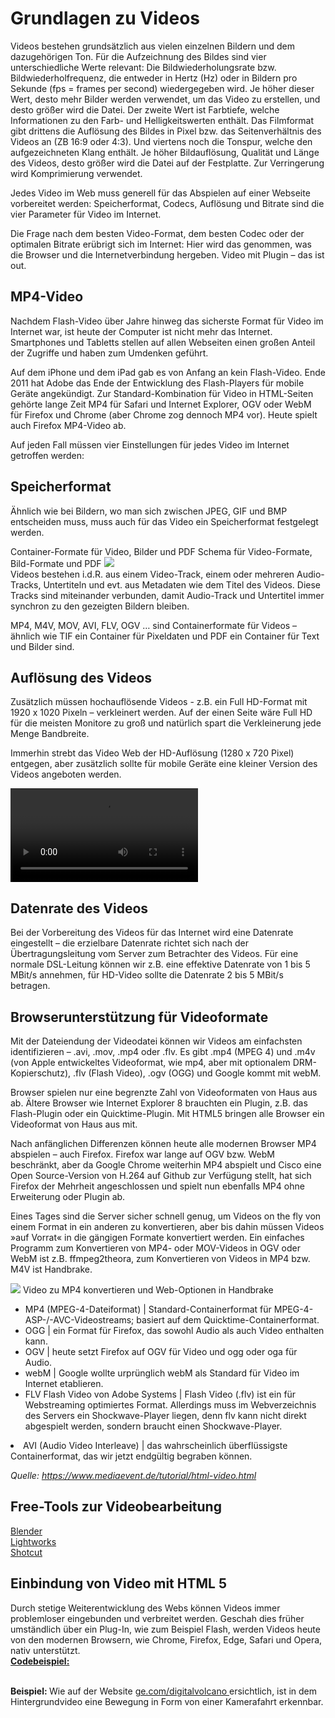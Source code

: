 <h1> Grundlagen zu Videos </h1>
Videos bestehen grundsätzlich aus vielen einzelnen Bildern und dem dazugehörigen Ton. Für die Aufzeichnung des Bildes sind vier unterschiedliche Werte relevant: Die Bildwiederholungsrate bzw. Bildwiederholfrequenz, die entweder in Hertz (Hz) oder in Bildern pro Sekunde (fps = frames per second) wiedergegeben wird. Je höher dieser Wert, desto mehr Bilder werden verwendet, um das Video zu erstellen, und desto größer wird die Datei. Der zweite Wert ist Farbtiefe, welche Informationen zu den Farb- und Helligkeitswerten enthält. Das Filmformat gibt drittens die Auflösung des Bildes in Pixel bzw. das Seitenverhältnis des Videos an (ZB 16:9 oder 4:3). Und viertens noch die Tonspur, welche den aufgezeichneten Klang enthält. Je höher Bildauflösung, Qualität und Länge des Videos, desto größer wird die Datei auf der Festplatte. Zur Verringerung wird Komprimierung verwendet.


Jedes Video im Web muss generell für das Abspielen auf einer Webseite vorbereitet werden: Speicherformat, Codecs, Auflösung und Bitrate sind die vier Parameter für Video im Internet.

Die Frage nach dem besten Video-Format, dem besten Codec oder der optimalen Bitrate erübrigt sich im Internet: Hier wird das genommen, was die Browser und die Internetverbindung hergeben. Video mit Plugin – das ist out.


<h2>MP4-Video </h2>
Nachdem Flash-Video über Jahre hinweg das sicherste Format für Video im Internet war, ist heute der Computer ist nicht mehr das Internet. Smartphones und Tabletts stellen auf allen Webseiten einen großen Anteil der Zugriffe und haben zum Umdenken geführt.

Auf dem iPhone und dem iPad gab es von Anfang an kein Flash-Video. Ende 2011 hat Adobe das Ende der Entwicklung des Flash-Players für mobile Geräte angekündigt. Zur Standard-Kombination für Video in HTML-Seiten gehörte lange Zeit MP4 für Safari und Internet Explorer, OGV oder WebM für Firefox und Chrome (aber Chrome zog dennoch MP4 vor). Heute spielt auch Firefox MP4-Video ab.

Auf jeden Fall müssen vier Einstellungen für jedes Video im Internet getroffen werden:

<h2> Speicherformat </h2>
Ähnlich wie bei Bildern, wo man sich zwischen JPEG, GIF und BMP entscheiden muss, muss auch für das Video ein Speicherformat festgelegt werden.

Container-Formate für Video, Bilder und PDF Schema für Video-Formate, Bild-Formate und PDF
<img src="https://www.mediaevent.de/tutorial/img/container-fuer-video-bilder-pdf-schema.png"> <br>
Videos bestehen i.d.R. aus einem Video-Track, einem oder mehreren Audio-Tracks, Untertiteln und evt. aus Metadaten wie dem Titel des Videos. Diese Tracks sind miteinander verbunden, damit Audio-Track und Untertitel immer synchron zu den gezeigten Bildern bleiben.

MP4, M4V, MOV, AVI, FLV, OGV … sind Containerformate für Videos – ähnlich wie TIF ein Container für Pixeldaten und PDF ein Container für Text und Bilder sind.

<h2> Auflösung des Videos </h2>
Zusätzlich müssen hochauflösende Videos - z.B. ein Full HD-Format mit 1920 x 1020 Pixeln – verkleinert werden. Auf der einen Seite wäre Full HD für die meisten Monitore zu groß und natürlich spart die Verkleinerung jede Menge Bandbreite.

Immerhin strebt das Video Web der HD-Auflösung (1280 x 720 Pixel) entgegen, aber zusätzlich sollte für mobile Geräte eine kleiner Version des Videos angeboten werden.

<video controls> 
   <source type="video/mp4" media="all and (min-width:680px)" src="video-large.mp4" > 
   <source type="video/mp4" media="all and (min-width:320px)" src="video-small.mp4" >  
</video>

<h2> Datenrate des Videos </h2>
Bei der Vorbereitung des Videos für das Internet wird eine Datenrate eingestellt – die erzielbare Datenrate richtet sich nach der Übertragungsleitung vom Server zum Betrachter des Videos. Für eine normale DSL-Leitung können wir z.B. eine effektive Datenrate von 1 bis 5 MBit/s annehmen, für HD-Video sollte die Datenrate 2 bis 5 MBit/s betragen.

<h2> Browserunterstützung für Videoformate </h2>
Mit der Dateiendung der Videodatei können wir Videos am einfachsten identifizieren – .avi, .mov, .mp4 oder .flv. Es gibt .mp4 (MPEG 4) und .m4v (von Apple entwickeltes Videoformat, wie mp4, aber mit optionalem DRM-Kopierschutz), .flv (Flash Video), .ogv (OGG) und Google kommt mit webM.

Browser spielen nur eine begrenzte Zahl von Videoformaten von Haus aus ab. Ältere Browser wie Internet Explorer 8 brauchten ein Plugin, z.B. das Flash-Plugin oder ein Quicktime-Plugin. Mit HTML5 bringen alle Browser ein Videoformat von Haus aus mit.

Nach anfänglichen Differenzen können heute alle modernen Browser MP4 abspielen – auch Firefox. Firefox war lange auf OGV bzw. WebM beschränkt, aber da Google Chrome weiterhin MP4 abspielt und Cisco eine Open Source-Version von H.264 auf Github zur Verfügung stellt, hat sich Firefox der Mehrheit angeschlossen und spielt nun ebenfalls MP4 ohne Erweiterung oder Plugin ab.


Eines Tages sind die Server sicher schnell genug, um Videos on the fly von einem Format in ein anderen zu konvertieren, aber bis dahin müssen Videos »auf Vorrat« in die gängigen Formate konvertiert werden. Ein einfaches Programm zum Konvertieren von MP4- oder MOV-Videos in OGV oder WebM ist z.B. ffmpeg2theora, zum Konvertieren von Videos in MP4 bzw. M4V ist Handbrake.


<img src="https://www.mediaevent.de/tutorial/svg/handbrake.svg">
Video zu MP4 konvertieren und Web-Optionen in Handbrake <br>
<ul>
<li> MP4 (MPEG-4-Dateiformat) | Standard-Containerformat für MPEG-4-ASP-/-AVC-Videostreams; basiert auf dem Quicktime-Containerformat. </li>
<li> OGG | ein Format für Firefox, das sowohl Audio als auch Video enthalten kann.</li>
<li>OGV | heute setzt Firefox auf OGV für Video und ogg oder oga für Audio.</li>
<li>webM | Google wollte urprünglich webM als Standard für Video im Internet etablieren.</li>
<li>FLV Flash Video von Adobe Systems | Flash Video (.flv) ist ein für Webstreaming optimiertes Format. Allerdings muss im Webverzeichnis des Servers ein Shockwave-Player liegen, denn flv kann nicht direkt abgespielt werden, sondern braucht einen Shockwave-Player.</li>
</ul>
<li>AVI (Audio Video Interleave) | das wahrscheinlich überflüssigste Containerformat, das wir jetzt endgültig begraben können.

<em> Quelle: https://www.mediaevent.de/tutorial/html-video.html </em>

<h2> Free-Tools zur Videobearbeitung </h2>

<a href="https://www.blender.org/">Blender </a> <br>
<a href="https://www.lwks.com/"> Lightworks </a> <br>
<a href="https://shotcut.org/"> Shotcut</a>

<h2> Einbindung von Video mit HTML 5 </h2>

Durch stetige Weiterentwicklung des Webs können Videos immer problemloser eingebunden und verbreitet werden. Geschah dies früher umständlich über ein Plug-In, wie zum Beispiel Flash, werden Videos heute von den modernen Browsern, wie Chrome, Firefox, Edge, Safari und Opera, nativ unterstützt. 
<br>
<b> <a href="https://www.w3schools.com/html/tryit.asp?filename=tryhtml5_video_all"> Codebeispiel:  </b> </a> <br>

<br>
<b> Beispiel: </b>
Wie auf der Website <a href="ge.com/digitalvolcano"> ge.com/digitalvolcano </a>  ersichtlich, ist in dem Hintergrundvideo eine Bewegung in Form von einer Kamerafahrt erkennbar. 
